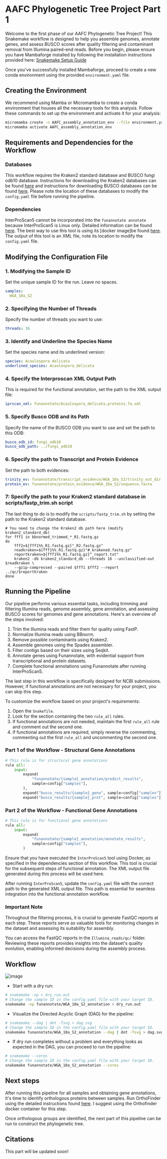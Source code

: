 # AAFC Phylogenetic Tree Project Part 1

Welcome to the first phase of our AAFC Phylogenetic Tree Project! This Snakemake workflow is designed to help you assemble genomes, annotate genes, and assess BUSCO scores after quality filtering and contaminant removal from Illumina paired-end reads. Before you begin, please ensure you have Mambaforge installed by following the installation instructions provided here: [Snakemake Setup Guide](https://snakemake.readthedocs.io/en/stable/tutorial/setup.html)

Once you've successfully installed Mambaforge, proceed to create a new conda environment using the provided ```environment.yaml``` file.

## Creating the Environment

We recommend using Mamba or Micromamba to create a conda environment that houses all the necessary tools for this analysis. Follow these commands to set up the environment and activate it for your analysis:

```bash
micromamba create -n AAFC_assembly_annotation_env --file environment.yaml
micromamba activate AAFC_assembly_annotation_env
```

## Requirements and Dependencies for the Workflow

### Databases

This workflow requires the Kraken2 standard database and BUSCO fungi odb10 database. Instructions for downloading the Kraken2 databases can be found [here](https://github.com/DerrickWood/kraken2) and instructions for downloading BUSCO databases can be found [here](https://gitlab.com/ezlab/busco). Please note the location of these databases to modify the ```config.yaml``` file before running the pipeline.

### Dependencies

InterProScan5 cannot be incorporated into the ```funannotate annotate``` because InterProScan5 is Linux only. Detailed information can be found [here](https://funannotate.readthedocs.io/en/latest/annotate.html). The best way to use this tool is using its [docker image]be found [here](https://hub.docker.com/r/interpro/interproscan). The output of this tool is an XML file, note its location to modify the ```config.yaml``` file.

## Modifying the Configuration File

### 1. Modifying the Sample ID

Set the unique sample ID for the run. Leave no spaces.

```yaml
samples:
  WGA_10a_S2
```

### 2. Specifying the Number of Threads

Specify the number of threads you want to use:

```yaml
threads: 16
```

### 3. Identify and Underline the Species Name

Set the species name and its underlined version:

```yaml
species: Acaulospora delicata
underlined_species: Acaulospora_delicata
```

### 4. Specify the Interproscan XML Output Path

This is required for the functional annotation, set the path to the XML output file:

```yaml
iprscan_xml: funannotate/Acaulospora_delicata.proteins.fa.xml
```

### 5. Specify Busco ODB and its Path

Specify the name of the BUSCO ODB you want to use and set the path to this ODB:

```yaml
busco_odb_id: fungi_odb10
busco_odb_path: ../fungi_odb10
```

### 6. Specify the path to Transcript and Protein Evidence

Set the path to both evidences:

```yaml
trinity_ev: funannotate/transcript_evidence/WGA_10a_S2/trinity_out_dir.Trinity.fasta
protein_ev: funannotate/protein_evidence/WGA_10a_S2/sequence.fasta
```

### 7: Specify the path to your Kraken2 standard database in scripts/fastp_trim.sh script

The last thing to do is to modify the ```scripts/fastp_trim.sh``` by setting the path to the Kraken2 standard database.

```shell
# You need to change the Kraken2 db path here (modify kraken2_standard_db)
for fff1 in bbnormed_trimmed_*_R1.fastq.gz
do
    fff2=${fff1%%_R1.fastq.gz}"_R2.fastq.gz"
    readkraken=${fff1%%_R1.fastq.gz}"#_krakened.fastq.gz"
    reportkraken=${fff1%%_R1.fastq.gz}"_report.txt"
    kraken2 -db kraken2_standard_db --threads 16 --unclassified-out $readkraken \
    --gzip-compressed --paired $fff1 $fff2 --report ../qc/$reportkraken
done
```

## Running the Pipeline

Our pipeline performs various essential tasks, including trimming and filtering Illumina reads, genome assembly, gene annotation, and assessing BUSCO scores for genomes and gene annotations. Here's an overview of the steps involved:

1. Trim the Illumina reads and filter them for quality using FastP.
2. Normalize Illumina reads using BBnorm.
3. Remove possible contaminants using Kraken2.
4. Assemble genomes using the Spades assembler.
5. Filter contigs based on their sizes using Seqkit.
6. Annotate genes using Funannotate, with evidential support from transcriptional and protein datasets.
7. Complete functional annotations using Funannotate after running InterProScan5.

The last step in this workflow is specifically designed for NCBI submissions. However, if functional annotations are not necessary for your project, you can skip this step.

To customize the workflow based on your project's requirements:
1. Open the ```Snakefile```.
2. Look for the section containing the two ```rule_all``` rules.
3. If functional annotations are not needed, maintain the first ```rule_all``` rule and comment out the second one.
4. If functional annotations are required, simply reverse the commenting, commenting out the first ```rule_all``` and uncommenting the second one.


### Part 1 of the Workflow - Structural Gene Annotations

```python
# This rule is for structural gene annotations
rule all:
    input:
        expand(
            "funannotate/{sample}_annotation/predict_results",
            sample=config["samples"],
        ),
        expand("busco_results/{sample}_geno", sample=config["samples"]),
        expand("busco_results/{sample}_prot", sample=config["samples"]),
```

### Part 2 of the Workflow - Functional Gene Annotations

```python
# This rule is for functional gene annotations
rule all:
    input:
        expand(
            "funannotate/{sample}_annotation/annotate_results",
            sample=config["samples"],
        )
```

Ensure that you have executed the ```InterProScan5``` tool using Docker, as specified in the dependencies section of this workflow. This tool is crucial for the subsequent steps of functional annotation. The XML output file generated during this process will be used here.

After running ```InterProScan5```, update the ```config.yaml``` file with the correct path to the generated XML output file. This path is essential for seamless integration into the functional annotation workflow.

### Important Note

Throughout the filtering process, it is crucial to generate FastQC reports at each step. These reports serve as valuable tools for monitoring changes in the dataset and assessing its suitability for assembly.

You can access the FastQC reports in the ```Illumina_reads/qc/``` folder. Reviewing these reports provides insights into the dataset's quality evolution, enabling informed decisions during the assembly process.

## Workflow

![image](dag.svg)

- Start with a dry run:

```bash
# snakemake -np > dry_run.out
# Change the sample ID in the config.yaml file with your target ID.
snakemake -np funannotate/WGA_10a_S2_annotation > dry_run.out
```

- Visualize the Directed Acyclic Graph (DAG) for the pipeline:

```bash
# snakemake --dag | dot -Tsvg > dag.svg
# Change the sample ID in the config.yaml file with your target ID.
snakemake funannotate/WGA_10a_S2_annotation --dag | dot -Tsvg > dag.svg
```

- If dry run completes without a problem and everything looks as expected in the DAG, you can proceed to run the pipeline:

```bash
# snakemake --cores
# Change the sample ID in the config.yaml file with your target ID.
snakemake funannotate/WGA_10a_S2_annotation --cores
```

## Next steps

After running this pipeline for all samples and obtaining gene annotations, it's time to identify orthologous proteins between samples. Run OrthoFinder using the detailed instructions found [here](https://github.com/davidemms/OrthoFinder). I suggest using the Orthofinder docker container for this step.

Once orthologous groups are identified, the next part of this pipeline can be run to construct the phylogenetic tree.

## Citations

This part will be updated soon!
